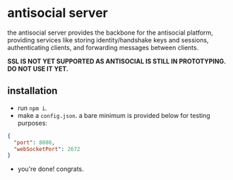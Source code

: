 # antisocial server
the antisocial server provides the backbone for the antisocial platform, providing services like storing identity/handshake keys and sessions, authenticating clients, and forwarding messages between clients.

**SSL IS NOT YET SUPPORTED AS ANTISOCIAL IS STILL IN PROTOTYPING. DO NOT USE IT YET.**

## installation
* run `npm i`.
* make a `config.json`. a bare minimum is provided below for testing purposes:
```JSON
{
  "port": 8080,
  "webSocketPort": 2672
}
```
* you're done! congrats.